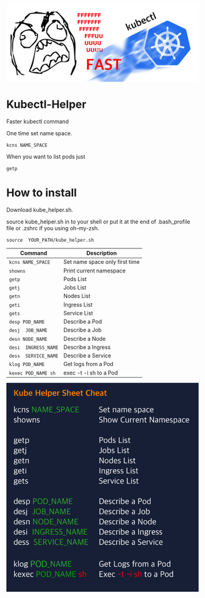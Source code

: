 ![kubectl fast](https://raw.githubusercontent.com/heart/Kubectl-Helper/master/Fast.png)

# Kubectl-Helper
Faster kubectl command

One time set name space.
```
kcns NAME_SPACE
```

When you want to list pods just
```
getp
```


# How to install
Download kube_helper.sh.

source kube_helper.sh in to your shell
or put it at the end of .bash_profile file or .zshrc if you using oh-my-zsh.
```
source  YOUR_PATH/kube_helper.sh
```

| Command | Description |
| --- | --- |
| `kcns NAME_SPACE` | Set name space only first time |
| `showns` | Print current namespace |
| `getp` | Pods List |
| `getj` | Jobs List |
| `getn` | Nodes List |
| `geti` | Ingress List |
| `gets` | Service List |
| `desp POD_NAME` | Describe a Pod |
| `desj  JOB_NAME` | Describe a Job |
| `desn NODE_NAME` | Describe a Node |
| `desi  INGRESS_NAME` | Describe a Ingress |
| `dess  SERVICE_NAME` | Describe a Service |
| `klog POD_NAME` | Get logs from a Pod |
| `kexec POD_NAME sh` | exec -t -i sh to a Pod |

![kubectl helper cheat sheet](https://raw.githubusercontent.com/heart/Kubectl-Helper/master/CheatSheet.png)

